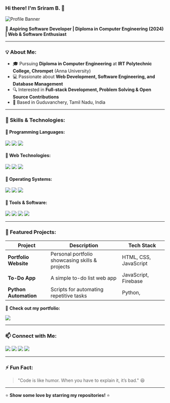 ### Hi there! I'm Sriram B. 👋

![Profile Banner](https://user-images.githubusercontent.com/74038190/216644497-1951db19-8f3d-4e44-ac08-8e9d7e0d94a7.gif)

🚀 **Aspiring Software Developer | Diploma in Computer Engineering (2024) | Web & Software Enthusiast**

---

### 💡 About Me:
- 🎓 Pursuing **Diploma in Computer Engineering** at **IRT Polytechnic College, Chrompet** (Anna University)
- 💻 Passionate about **Web Development, Software Engineering, and Database Management**
- 🔍 Interested in **Full-stack Development, Problem Solving & Open Source Contributions**
- 📍 Based in Guduvanchery, Tamil Nadu, India

---

### 🚀 Skills & Technologies:

#### 🔹 Programming Languages:
<p align="left">
  <img src="https://img.shields.io/badge/Java-%23ED8B00.svg?style=for-the-badge&logo=openjdk&logoColor=white"/>
  <img src="https://img.shields.io/badge/Python-3776AB?style=for-the-badge&logo=python&logoColor=white"/>
  <img src="https://img.shields.io/badge/C-%2300599C.svg?style=for-the-badge&logo=c&logoColor=white"/>
</p>

#### 🔹 Web Technologies:
<p align="left">
  <img src="https://img.shields.io/badge/HTML5-%23E34F26.svg?style=for-the-badge&logo=html5&logoColor=white"/>
  <img src="https://img.shields.io/badge/CSS3-%231572B6.svg?style=for-the-badge&logo=css3&logoColor=white"/>
  <img src="https://img.shields.io/badge/JavaScript-%23F7DF1E.svg?style=for-the-badge&logo=javascript&logoColor=black"/>
</p>

#### 🔹 Operating Systems:
<p align="left">
  <img src="https://img.shields.io/badge/Windows-0078D6?style=for-the-badge&logo=windows&logoColor=white"/>
  <img src="https://img.shields.io/badge/Linux-FCC624?style=for-the-badge&logo=linux&logoColor=black"/>
  <img src="https://img.shields.io/badge/Unix-%23000000.svg?style=for-the-badge&logo=unix&logoColor=white"/>
</p>

#### 🔹 Tools & Software:
<p align="left">
  <img src="https://img.shields.io/badge/VS%20Code-0078D4.svg?style=for-the-badge&logo=visual-studio-code&logoColor=white"/>
  <img src="https://img.shields.io/badge/GitHub-181717.svg?style=for-the-badge&logo=github&logoColor=white"/>
  <img src="https://img.shields.io/badge/Microsoft%20Office-D83B01.svg?style=for-the-badge&logo=microsoft-office&logoColor=white"/>
  <img src="https://img.shields.io/badge/MySQL-4479A1.svg?style=for-the-badge&logo=mysql&logoColor=white"/>
</p>

---

### 🌟 Featured Projects:

| Project | Description | Tech Stack |
|---------|------------|------------|
| **Portfolio Website** | Personal portfolio showcasing skills & projects | HTML, CSS, JavaScript |
| **To-Do App** | A simple to-do list web app | JavaScript,  Firebase |
| **Python Automation** | Scripts for automating repetitive tasks | Python,  |

🔗 **Check out my portfolio:**
<p align="left">
  <a href="https://sriram-027.github.io/CodeFusion/"><img src="https://img.shields.io/badge/Portfolio-%230077B5.svg?style=for-the-badge&logo=internetexplorer&logoColor=white"/></a>
</p>

---

### 📫 Connect with Me:
<p align="left">
  <a href="mailto:sri429422@gmail.com"><img src="https://img.shields.io/badge/Email-D14836?style=for-the-badge&logo=gmail&logoColor=white"/></a>
  <a href="https://www.linkedin.com/in/your-profile"><img src="https://img.shields.io/badge/LinkedIn-%230077B5.svg?style=for-the-badge&logo=linkedin&logoColor=white"/></a>
  <a href="https://github.com/yourusername"><img src="https://img.shields.io/badge/GitHub-181717.svg?style=for-the-badge&logo=github&logoColor=white"/></a>
  <a href="https://twitter.com/yourhandle"><img src="https://img.shields.io/badge/Twitter-%231DA1F2.svg?style=for-the-badge&logo=twitter&logoColor=white"/></a>
</p>

---

### ⚡ Fun Fact:
> "Code is like humor. When you have to explain it, it’s bad." 😆

---

⭐ **Show some love by starring my repositories!** ⭐

